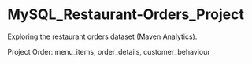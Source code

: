 # MySQL_Restaurant-Orders_Project
Exploring the restaurant orders dataset (Maven Analytics).

Project Order: menu_items, order_details, customer_behaviour
